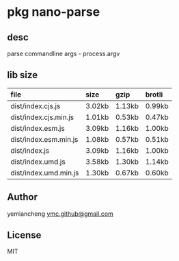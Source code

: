 # pkg nano-parse

## desc
parse commandline args - process.argv

## lib size  
file | size | gzip | brotli
:---- | :---- | :---- | :----
dist/index.cjs.js | 3.02kb | 1.13kb | 0.99kb
dist/index.cjs.min.js | 1.01kb | 0.53kb | 0.47kb
dist/index.esm.js | 3.09kb | 1.16kb | 1.00kb
dist/index.esm.min.js | 1.08kb | 0.57kb | 0.51kb
dist/index.js | 3.09kb | 1.16kb | 1.00kb
dist/index.umd.js | 3.58kb | 1.30kb | 1.14kb
dist/index.umd.min.js | 1.30kb | 0.67kb | 0.60kb

## Author
yemiancheng <ymc.github@gmail.com>

## License
MIT